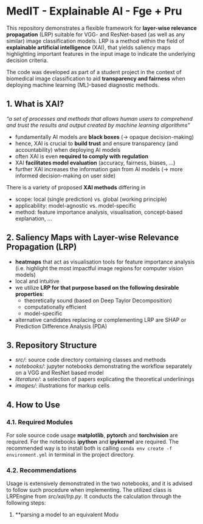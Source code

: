 # MedIT - Explainable AI - Fge + Pru

This repository demonstrates a flexible framework for **layer-wise relevance propagation** (LRP) suitable for 
VGG- and ResNet-based (as well as any similar) image classification models. LRP is a method within the field of 
**explainable artificial intelligence** (XAI), that yields saliency maps highlighting important features in the input 
image to indicate the underlying decision criteria.

The code was developed as part of a student project in the context of biomedical image classification to aid 
**transparency and fairness** when deploying machine learning (ML)-based diagnostic methods.


## 1. What is XAI?

*“a set of processes and methods that allows human users to comprehend and trust the results and output created by machine learning algorithms”* 

- fundamentally AI models are **black boxes** (-> opaque decision-making)
- hence, XAI is crucial to **build trust** and ensure transparency (and accountability) when deploying AI models 
- often XAI is even **required to comply with regulation**
- XAI **facilitates model evaluation** (accuracy, fairness, biases, …)
- further XAI increases the information gain from AI models (-> more informed decision-making on user side) 

There is a variety of proposed **XAI methods** differing in
- scope:            local (single prediction) vs. global (working principle)
- applicability:    model-agnostic vs. model-specific
- method:           feature importance analysis, visualisation, concept-based explanation, ...

## 2. Saliency Maps with Layer-wise Relevance Propagation (LRP)
- **heatmaps** that act as visualisation tools for feature importance analysis (i.e. highlight the most impactful image regions for computer vision models)
- local and intuitive
- we utilize **LRP for that purpose based on the following desirable properties**:
  - theoretically sound (based on Deep Taylor Decomposition)
  - computationally efficient
  - model-specific
- alternative candidates replacing or complementing LRP are SHAP or Prediction Difference Analysis (PDA)

## 3. Repository Structure
- *src/*: source code directory containing classes and methods
- *notebooks/*: jupyter notebooks demonstrating the workflow separately on a VGG and ResNet based model
- *literature/*: a selection of papers explicating the theoretical underlinings
- *images/*: illustrations for markup cells

## 4. How to Use
### 4.1. Required Modules
For sole source code usage **matplotlib**, **pytorch** and **torchvision** are required.
For the notebooks **ipython** and **ipykernel** are required.
The recommended way is to install both is calling 
`conda env create -f environment.yml`
in terminal in the project directory.

### 4.2. Recommendations
Usage is extensively demonstrated in the two notebooks, and it is advised to follow such procedure when implementing.
The utilized class is LRPEngine from *src/xai/lrp.py*. It conducts the calculation through the following steps:

1. **parsing a model to an equivalent Modu